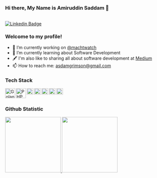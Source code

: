### Hi there, My Name is Amiruddin Saddam 👋

<br />[![Linkedin Badge](https://img.shields.io/badge/-LinkedIn-blue?style=flat&logo=Linkedin&logoColor=white&link=https://www.linkedin.com/in/amiruddin-saddam-b58369122/)](https://www.linkedin.com/in/amiruddin-saddam-b58369122/) 

### Welcome to my profile! 

- 👨‍ I’m currently working on <a href="https://www.jamtangan.com/">@machtwatch</a>
- 📖 I’m currently learning about Software Development
- 🖋 I'm also like to sharing all about software development at <a href="https://asdamgrimson.medium.com/">Medium</a> 
- 📫 How to reach me: asdamgrimson@gmail.com

### Tech Stack
   <a href="https://golang.org/"><img align="left" alt="Golang" title="Golang" width="32px" src="https://go.dev/blog/go-brand/Go-Logo/SVG/Go-Logo_Blue.svg" /></a>
   <a href="https://www.php.net/"><img align="left" alt="PHP" title="PHP" width="32px" src="https://www.php.net/images/logos/new-php-logo.svg" /></a>
  <a href="#"><img align="left" alt="JavaScript" title="JavaScript" width="21px" src="https://upload.wikimedia.org/wikipedia/commons/9/99/Unofficial_JavaScript_logo_2.svg" /></a>
  <a href="https://nodejs.org/"><img align="left" alt="NodeJS" title="NodeJS" width="21px" src="https://seeklogo.com/images/N/nodejs-logo-FBE122E377-seeklogo.com.png" /></a>
  <!--<a href="https://hapi.dev/"><img align="left" alt="Hapi" title="Hapi (NodeJS HTTP Framework)" width="21px" src="https://avatars.githubusercontent.com/u/3774533?s=200&v=4" /></a>-->
  <a href="https://codeigniter.com/"><img align="left" alt="Codeigniter" title="Codeigniter (PHP Framework)" width="21px" src="https://www.codeigniter.com/assets/images/codeigniter4logo.png" /></a>
  <a href="https://laravel.com/"><img align="left" alt="Laravel" title="Laravel (PHP Framework)" width="21px" src="https://upload.wikimedia.org/wikipedia/commons/thumb/9/9a/Laravel.svg/50px-Laravel.svg.png" /></a>
   <a href="https://vuejs.org/"><img align="left" alt="Vue" title="Vue (Javascript Framework)" width="21px" src="https://upload.wikimedia.org/wikipedia/commons/thumb/9/95/Vue.js_Logo_2.svg/1024px-Vue.js_Logo_2.svg.png" /></a>
  <br>
  <br>
  
### Github Statistic
<p align="left">
<a href="https://github.com/asdamwongmantap">
  <img height="180em" src="https://github-readme-stats-eight-theta.vercel.app/api?username=asdamwongmantap&show_icons=true&theme=algolia&include_all_commits=true&count_private=true"/>
  <img height="180em" src="https://github-readme-stats-eight-theta.vercel.app/api/top-langs/?username=asdamwongmantap&layout=compact&langs_count=8&theme=algolia"/>
</a>
</p>
